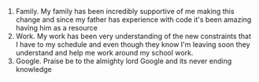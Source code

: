 1. Family. My family has been incredibly supportive of me making this change and since my father has experience with code it's been amazing having him as a resource
2. Work. My work has been very understanding of the new constraints that I have to my schedule and even though they know I'm leaving soon they understand and help me work around my school work.
3. Google. Praise be to the almighty lord Google and its never ending knowledge

